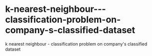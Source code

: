 # k-nearest-neighbour---classification-problem-on-company-s-classified-dataset
k nearest neighbour - classification problem on company's classified dataset
